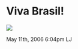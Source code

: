 # Viva Brasil!

![](http://ljplus.ru/img/d/a/dashing/060512_cat2.jpg)

<span id="timestamp"> May 11th, 2006 6:04pm </span> <span
class="tag">LJ</span>
